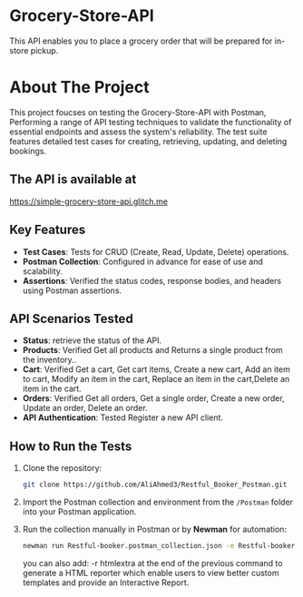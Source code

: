 # Grocery-Store-API
This API enables you to place a grocery order that will be prepared for in-store pickup.

# About The Project

This project foucses on testing the Grocery-Store-API with Postman, Performing a range of API testing techniques to validate the functionality of essential endpoints and assess the system's reliability. The test suite features detailed test cases for creating, retrieving, updating, and deleting bookings.

## The API is available at
https://simple-grocery-store-api.glitch.me


## Key Features

- **Test Cases**: Tests for CRUD (Create, Read, Update, Delete) operations.
- **Postman Collection**: Configured in advance for ease of use and scalability.
- **Assertions**: Verified the status codes, response bodies, and headers using Postman assertions.
  
## API Scenarios Tested

- **Status**: retrieve the status of the API.
- **Products**: Verified Get all products and Returns a single product from the inventory..
- **Cart**: Verified Get a cart, Get cart items, Create a new cart, Add an item to cart, Modify an item in the cart, Replace an item in the cart,Delete an item in the cart.
- **Orders**: Verified Get all orders, Get a single order, Create a new order, Update an order, Delete an order.
- **API Authentication**: Tested Register a new API client.
## How to Run the Tests

1. Clone the repository:
   ```bash
   git clone https://github.com/AliAhmed3/Restful_Booker_Postman.git
   ```

2. Import the Postman collection and environment from the `/Postman` folder into your Postman application.

3. Run the collection manually in Postman or by **Newman** for automation:
   ```bash
   newman run Restful-booker.postman_collection.json -e Restful-booker.postman_environment.json
   ```
   you can also add: -r htmlextra at the end of the previous command to generate a HTML reporter which enable users to view better custom templates and provide an Interactive Report.
